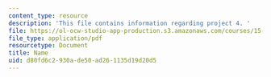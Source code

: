 ```yaml
---
content_type: resource
description: 'This file contains information regarding project 4. '
file: https://ol-ocw-studio-app-production.s3.amazonaws.com/courses/15-783j-product-design-and-development-spring-2006/d80fd6c2930ade50ad261135d19d20d5_smp_dgn_prjpro4.pdf
file_type: application/pdf
resourcetype: Document
title: Name
uid: d80fd6c2-930a-de50-ad26-1135d19d20d5
---
```

